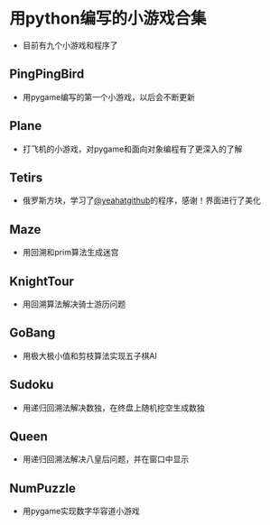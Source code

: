 # 用python编写的小游戏合集
* 目前有九个小游戏和程序了
## PingPingBird
* 用pygame编写的第一个小游戏，以后会不断更新
## Plane
* 打飞机的小游戏，对pygame和面向对象编程有了更深入的了解
## Tetirs
* 俄罗斯方块，学习了[@yeahatgithub][1]的程序，感谢！界面进行了美化
## Maze
* 用回溯和prim算法生成迷宫
## KnightTour
* 用回溯算法解决骑士游历问题
## GoBang
* 用极大极小值和剪枝算法实现五子棋AI
## Sudoku
* 用递归回溯法解决数独，在终盘上随机挖空生成数独
## Queen
* 用递归回溯法解决八皇后问题，并在窗口中显示
## NumPuzzle
* 用pygame实现数字华容道小游戏

[1]:https://github.com/yeahatgithub
